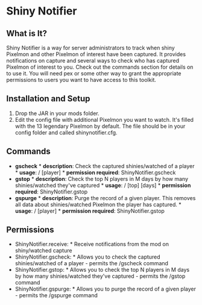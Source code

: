 Shiny Notifier
=========

What is It?
------------
Shiny Notifier is a way for server administrators to track when shiny Pixelmon and other Pixelmon of interest have been captured. It provides notifications on capture and several ways to check who has captured Pixelmon of interest to you. Check out the commands section for details on to use it. You will need pex or some other way to grant the appropriate permissions to users you want to have access to this toolkit.

Installation and Setup
------------
1. Drop the JAR in your mods folder.
2. Edit the config file with additional Pixelmon you want to watch. It's filled with the 13 legendary Pixelmon by default. The file should be in your config folder and called shinynotifier.cfg.

Commands
------------
- **gscheck**
        * **description**: Check the captured shinies/watched of a player
        * **usage**: /<command> [player]
        * **permission required**: ShinyNotifier.gscheck 
- **gstop**
        * **description**: Check the top N players in M days by how many shinies/watched they've captured
        * **usage**: /<command> \[top\] \[days\]
        * **permission required**: ShinyNotifier.gstop
- **gspurge**
        * **description**: Purge the record of a given player. This removes all data about shinies/watched Pixelmon the player has captured.
        * **usage**: /<command> [player]
        * **permission required**: ShinyNotifier.gstop

Permissions
-------------
- ShinyNotifier.receive:
        * Receive notifications from the mod on shiny/watched capture
- ShinyNotifier.gscheck:
        * Allows you to check the captured shinies/watched of a player - permits the /gscheck command
- ShinyNotifier.gstop:
        * Allows you to check the top N players in M days by how many shinies/watched they've captured - permits the /gstop command
- ShinyNotifier.gspurge:
        * Allows you to purge the record of a given player - permits the /gspurge command
